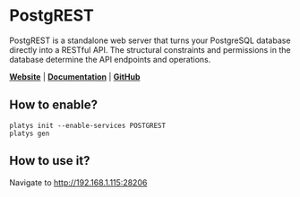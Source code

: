 # PostgREST

PostgREST is a standalone web server that turns your PostgreSQL database directly into a RESTful API. The structural constraints and permissions in the database determine the API endpoints and operations.

**[Website](https://postgrest.org/en/stable/)** | **[Documentation](https://postgrest.org/en/stable/)** | **[GitHub](https://github.com/PostgREST/postgrest)**

## How to enable?

```
platys init --enable-services POSTGREST
platys gen
```

## How to use it?

Navigate to <http://192.168.1.115:28206>